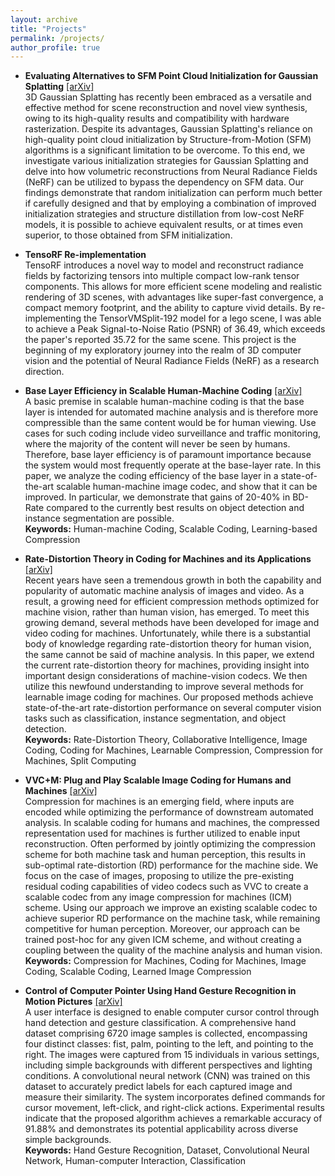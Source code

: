 ```yaml
---
layout: archive
title: "Projects"
permalink: /projects/
author_profile: true
---
```


* **Evaluating Alternatives to SFM Point Cloud Initialization for Gaussian Splatting** [[arXiv]](https://arxiv.org/pdf/2404.12547)\
3D Gaussian Splatting has recently been embraced as a versatile and effective method for scene reconstruction and novel view synthesis, owing to its high-quality results and compatibility with hardware rasterization. Despite its advantages, Gaussian Splatting's reliance on high-quality point cloud initialization by Structure-from-Motion (SFM) algorithms is a significant limitation to be overcome. To this end, we investigate various initialization strategies for Gaussian Splatting and delve into how volumetric reconstructions from Neural Radiance Fields (NeRF) can be utilized to bypass the dependency on SFM data. Our findings demonstrate that random initialization can perform much better if carefully designed and that by employing a combination of improved initialization strategies and structure distillation from low-cost NeRF models, it is possible to achieve equivalent results, or at times even superior, to those obtained from SFM initialization.

* **TensoRF Re-implementation**\
TensoRF introduces a novel way to model and reconstruct radiance fields by factorizing tensors into multiple compact low-rank tensor components. This allows for more efficient scene modeling and realistic rendering of 3D scenes, with advantages like super-fast convergence, a compact memory footprint, and the ability to capture vivid details. By re-implementing the TensorVMSplit-192 model for a lego scene, I was able to achieve a Peak Signal-to-Noise Ratio (PSNR) of 36.49, which exceeds the paper's reported 35.72 for the same scene. This project is the beginning of my exploratory journey into the realm of 3D computer vision and the potential of Neural Radiance Fields (NeRF) as a research direction. 

* **Base Layer Efficiency in Scalable Human-Machine Coding** [[arXiv]](https://arxiv.org/pdf/2307.02430.pdf)\
A basic premise in scalable human-machine coding is that the base layer is intended for automated machine analysis and is therefore more compressible than the same content would be for human viewing. Use cases for such coding include video surveillance and traffic monitoring, where the majority of the content will never be seen by humans. Therefore, base layer efficiency is of paramount importance because the system would most frequently operate at the base-layer rate. In this paper, we analyze the coding efficiency of the base layer in a state-of-the-art scalable human-machine image codec, and show that it can be improved. In particular, we demonstrate that gains of 20-40% in BD-Rate compared to the currently best results on object detection and instance segmentation are possible.\
**Keywords:** Human-machine Coding, Scalable Coding, Learning-based Compression 


* **Rate-Distortion Theory in Coding for Machines and its Applications** [[arXiv]](https://arxiv.org/pdf/2305.17295)\
Recent years have seen a tremendous growth in both the capability and popularity of automatic machine analysis of images and video. As a result, a growing need for efficient compression methods optimized for machine vision, rather than human vision, has emerged. To meet this growing demand, several methods have been developed for image and video coding for machines.  Unfortunately, while there is a substantial body of knowledge regarding rate-distortion theory for human vision, the same cannot be said of machine analysis. In this paper, we extend the current rate-distortion theory for machines, providing insight into important design considerations of machine-vision codecs. We then utilize this newfound understanding to improve several methods for learnable image coding for machines. Our proposed methods achieve state-of-the-art rate-distortion performance on several computer vision tasks such as classification, instance segmentation, and object detection.\
**Keywords:** Rate-Distortion Theory, Collaborative Intelligence, Image Coding, Coding for Machines, Learnable Compression, Compression for Machines, Split Computing


* **VVC+M: Plug and Play Scalable Image Coding for Humans and Machines** [[arXiv]](https://arxiv.org/pdf/2305.10453.pdf)\
Compression for machines is an emerging field, where inputs are encoded while optimizing the performance of downstream automated analysis. In scalable coding for humans and machines, the compressed representation used for machines is further utilized to enable input reconstruction. Often performed by jointly optimizing the compression scheme for both machine task and human perception, this results in sub-optimal rate-distortion (RD) performance for the machine side. We focus on the case of images, proposing to utilize the pre-existing residual coding capabilities of video codecs such as VVC to create a scalable codec from any image compression for machines (ICM) scheme. Using our approach we improve an existing scalable codec to achieve superior RD performance on the machine task, while remaining competitive for human perception. Moreover, our approach can be trained post-hoc for any given ICM scheme, and without creating a coupling between the quality of the machine analysis and human vision.\
**Keywords:** Compression for Machines, Coding for Machines, Image Coding, Scalable Coding, Learned Image Compression


* **Control of Computer Pointer Using Hand Gesture Recognition in Motion Pictures** [[arXiv]](https://arxiv.org/abs/2012.13188)\
A user interface is designed to enable computer cursor control through hand detection and gesture classification. A comprehensive hand dataset comprising 6720 image samples is collected, encompassing four distinct classes: fist, palm, pointing to the left, and pointing to the right. The images were captured from 15 individuals in various settings, including simple backgrounds with different perspectives and lighting conditions. A convolutional neural network (CNN) was trained on this dataset to accurately predict labels for each captured image and measure their similarity. The system incorporates defined commands for cursor movement, left-click, and right-click actions. Experimental results indicate that the proposed algorithm achieves a remarkable accuracy of 91.88% and demonstrates its potential applicability across diverse simple backgrounds.\
**Keywords:** Hand Gesture Recognition, Dataset, Convolutional Neural Network, Human-computer Interaction, Classification
